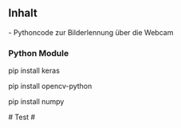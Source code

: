<h2>Inhalt</h2>
- Pythoncode zur Bilderlennung über die Webcam
<h3>Python Module</h3>
<p>pip install keras</p>
<p>pip install opencv-python</p>
<p>pip install numpy</p>
# Test #

